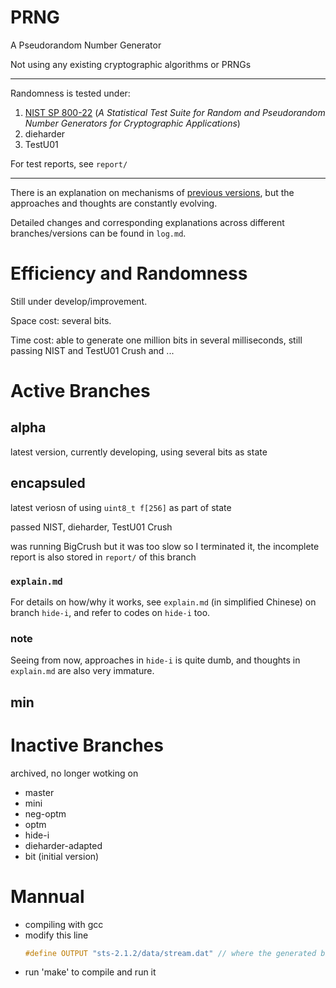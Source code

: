# PRNG

A Pseudorandom Number Generator

Not using any existing cryptographic algorithms or PRNGs

<!-- Update: it has become a CSPRNG (Cryptographically secure pseudorandom number generator) now, if I didn't get it wrong.  -->

---

Randomness is tested under:
1. [NIST SP 800-22](https://csrc.nist.gov/pubs/sp/800/22/r1/upd1/final) (*A Statistical Test Suite for Random and Pseudorandom Number Generators for Cryptographic Applications*)
2. dieharder
3. TestU01

For test reports, see `report/`

---

There is an explanation on mechanisms of [previous versions](#encapsuled), but the approaches and thoughts are constantly evolving.

Detailed changes and corresponding explanations across different branches/versions can be found in `log.md`.

# Efficiency and Randomness

Still under develop/improvement.

Space cost: several bits.

Time cost: able to generate one million bits in several milliseconds, still passing NIST and TestU01 Crush and ...

# Active Branches

## alpha
latest version, currently developing, using several bits as state

## encapsuled
latest veriosn of using `uint8_t f[256]` as part of state

passed NIST, dieharder, TestU01 Crush

was running BigCrush but it was too slow so I terminated it, the incomplete report is also stored in `report/` of this branch


### `explain.md`
For details on how/why it works, see `explain.md` (in simplified Chinese) on branch `hide-i`, and refer to codes on `hide-i` too.
### note
Seeing from now, approaches in `hide-i` is quite dumb, and thoughts in `explain.md` are also very immature. 

## min

# Inactive Branches
archived, no longer wotking on
- master 
- mini
- neg-optm
- optm
- hide-i
- dieharder-adapted
- bit (initial version)

# Mannual
-  compiling with gcc
-  modify this line 
   ```c
   #define OUTPUT "sts-2.1.2/data/stream.dat" // where the generated bits will be stored
   ```
-  run 'make' to compile and run it
